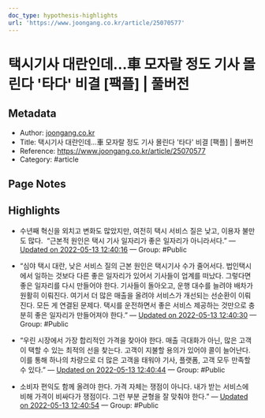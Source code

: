 ```yaml
---
doc_type: hypothesis-highlights
url: 'https://www.joongang.co.kr/article/25070577'
---
```


# 택시기사 대란인데…車 모자랄 정도 기사 몰린다 '타다' 비결 [팩플] | 풀버전

## Metadata
- Author: [joongang.co.kr]()
- Title: 택시기사 대란인데…車 모자랄 정도 기사 몰린다 '타다' 비결 [팩플] | 풀버전
- Reference: https://www.joongang.co.kr/article/25070577
- Category: #article

## Page Notes
## Highlights
- 수년째 혁신을 외치고 변화도 많았지만, 여전히 택시 서비스 질은 낮고, 이용자 불만도 많다.  “근본적 원인은 택시 기사 일자리가 좋은 일자리가 아니라서다.” — [Updated on 2022-05-13 12:40:16](https://hyp.is/Z5YRqNJuEeyV7FNeS2NuBQ/www.joongang.co.kr/article/25070577) — Group: #Public

- “심야 택시 대란, 낮은 서비스 질의 근본 원인은 택시기사 수가 줄어서다. 법인택시에서 일하는 것보다 다른 좋은 일자리가 있어서 기사들이 업계를 떠났다. 그렇다면 좋은 일자리를 다시 만들어야 한다. 기사들이 돌아오고, 운행 대수를 늘려야 배차가 원활히 이뤄진다. 여기서 더 많은 매출을 올려야 서비스가 개선되는 선순환이 이뤄진다. 모든 게 연결된 문제다. 택시를 운전하면서 좋은 서비스 제공하는 것만으로 충분히 좋은 일자리가 만들어져야 한다.” — [Updated on 2022-05-13 12:40:30](https://hyp.is/b6tI1tJuEeyPvMsLxteWqg/www.joongang.co.kr/article/25070577) — Group: #Public

- “우린 시장에서 가장 합리적인 가격을 찾아야 한다. 매출 극대화가 아닌, 많은 고객이 택할 수 있는 최적의 선을 찾는다. 고객이 지불할 용의가 있어야 콜이 늘어난다. 이를 통해 하나의 차량으로 더 많은 고객을 태워야 기사, 플랫폼, 고객 모두 만족할 수 있다.” — [Updated on 2022-05-13 12:40:44](https://hyp.is/eEJEDtJuEeyHrFfV1C7c7w/www.joongang.co.kr/article/25070577) — Group: #Public

- 소비자 편익도 함께 올려야 한다. 가격 자체는 쟁점이 아니다. 내가 받는 서비스에 비해 가격이 비싸다가 쟁점이다. 그런 부분 균형을 잘 맞춰야 한다.” — [Updated on 2022-05-13 12:40:54](https://hyp.is/fgxChtJuEeypthuuvYvDLA/www.joongang.co.kr/article/25070577) — Group: #Public



